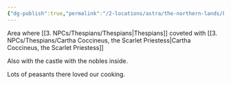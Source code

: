 ```yaml
---
{"dg-publish":true,"permalink":"/2-locations/astra/the-northern-lands/kingdom-of-midgard/vana/"}
---
```


Area where [[3. NPCs/Thespians/Thespians\|Thespians]] coveted with [[3. NPCs/Thespians/Cartha Coccineus, the Scarlet Priestess\|Cartha Coccineus, the Scarlet Priestess]] 

Also with the castle with the nobles inside.

Lots of peasants there loved our cooking. 